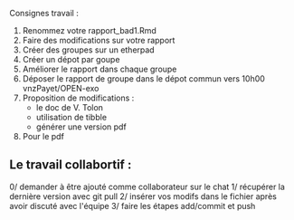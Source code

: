 Consignes travail :
    
1. Renommez votre rapport_bad1.Rmd
2. Faire des modifications sur votre rapport
3. Créer des groupes sur un etherpad
4. Créer un dépot par goupe 
5. Améliorer le rapport dans chaque groupe
6. Déposer le rapport de groupe dans le dépot commun vers 10h00 vnzPayet/OPEN-exo
7. Proposition de modifications :
    - le doc de V. Tolon
    - utilisation de tibble
    - générer une version pdf
8. Pour le pdf

## Le travail collabortif :
0/ demander à être ajouté comme collaborateur sur le chat
1/ récupérer la dernière version avec git pull
2/ insérer vos modifs dans le fichier après avoir discuté avec l'équipe
3/ faire les étapes add/commit et push
    
